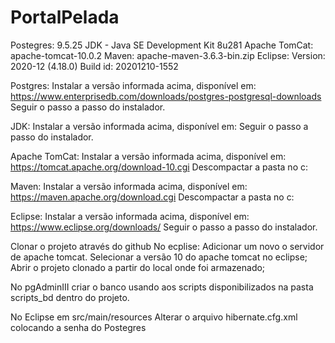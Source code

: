 # PortalPelada
Postegres: 9.5.25 
JDK - Java SE Development Kit 8u281
Apache TomCat: apache-tomcat-10.0.2
Maven: apache-maven-3.6.3-bin.zip
Eclipse: Version: 2020-12 (4.18.0) Build id: 20201210-1552

Postgres: Instalar a versão informada acima, disponível em:
https://www.enterprisedb.com/downloads/postgres-postgresql-downloads
Seguir o passo a passo do instalador.

JDK: Instalar a versão informada acima, disponível em:
Seguir o passo a passo do instalador.

Apache TomCat: Instalar a versão informada acima, disponível em:
https://tomcat.apache.org/download-10.cgi
Descompactar a pasta no c:

Maven: Instalar a versão informada acima, disponível em:
https://maven.apache.org/download.cgi
Descompactar a pasta no c:

Eclipse: Instalar a versão informada acima, disponível em:
https://www.eclipse.org/downloads/
Seguir o passo a passo do instalador.


Clonar o projeto através do github
No ecplise: 
Adicionar um novo o servidor de apache tomcat. Selecionar a versão 10 do apache tomcat no eclipse;
Abrir o projeto clonado a partir do local onde foi armazenado;

No pgAdminIII criar o banco usando aos scripts disponibilizados na pasta scripts_bd dentro do projeto.

No Eclipse em src/main/resources
Alterar o arquivo hibernate.cfg.xml colocando a senha do Postegres

